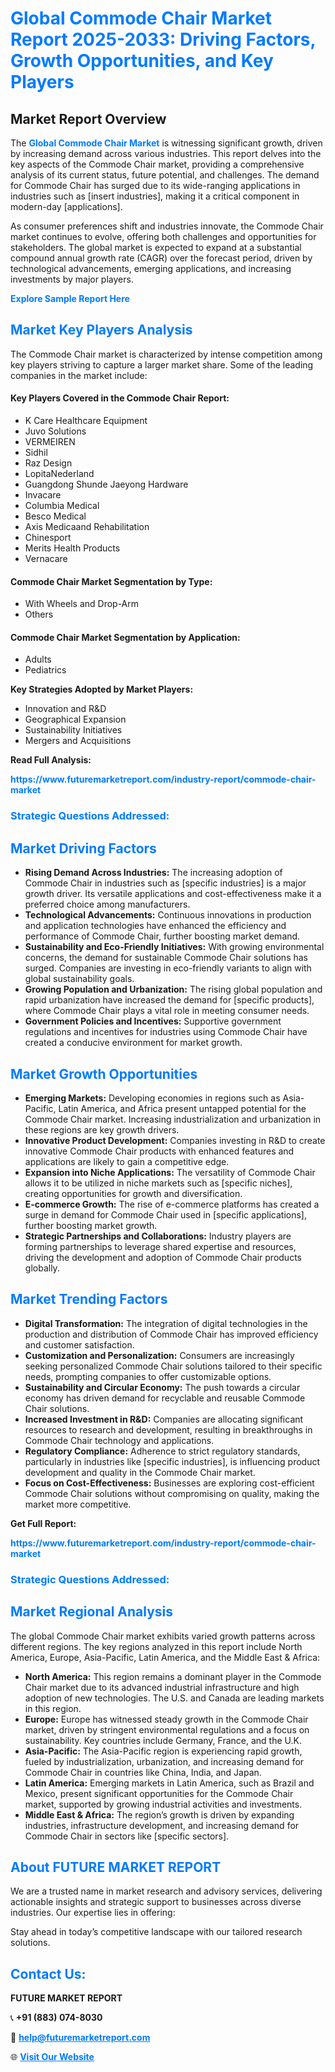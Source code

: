 <h1 style="color: #007BFF;">Global Commode Chair Market Report 2025-2033: Driving Factors, Growth Opportunities, and Key Players</h1>

<section id="overview">
<h2>Market Report Overview</h2>
<p>The <a href="https://www.futuremarketreport.com/industry-report/commode-chair-market" style="color: #007BFF; text-decoration: none;"><strong>Global Commode Chair Market</strong></a> is witnessing significant growth, driven by increasing demand across various industries. This report delves into the key aspects of the Commode Chair market, providing a comprehensive analysis of its current status, future potential, and challenges. The demand for Commode Chair has surged due to its wide-ranging applications in industries such as [insert industries], making it a critical component in modern-day [applications].</p>
<p>As consumer preferences shift and industries innovate, the Commode Chair market continues to evolve, offering both challenges and opportunities for stakeholders. The global market is expected to expand at a substantial compound annual growth rate (CAGR) over the forecast period, driven by technological advancements, emerging applications, and increasing investments by major players.</p>
</section>

<section id="overview">
<p><a href="https://www.futuremarketreport.com/request-sample/reportId=45787" style="color: #007BFF; text-decoration: none;"><strong>Explore Sample Report Here</strong></a></p>
</section>

<section id="key-players">
<h2 style="color: #007BFF;">Market Key Players Analysis</h2>
<p>The Commode Chair market is characterized by intense competition among key players striving to capture a larger market share. Some of the leading companies in the market include:</p>
<h4>Key Players Covered in the Commode Chair Report:</h4>
<ul><li>K Care Healthcare Equipment</li><li>Juvo Solutions</li><li>VERMEIREN</li><li>Sidhil</li><li>Raz Design</li><li>LopitaNederland</li><li>Guangdong Shunde Jaeyong Hardware</li><li>Invacare</li><li>Columbia Medical</li><li>Besco Medical</li><li>Axis Medicaand Rehabilitation</li><li>Chinesport</li><li>Merits Health Products</li><li>Vernacare</li></ul>
<h4>Commode Chair Market Segmentation by Type:</h4>
<ul><li>With Wheels and Drop-Arm</li><li>Others</li></ul>

<h4>Commode Chair Market Segmentation by Application:</h4>
<ul><li>Adults</li><li>Pediatrics</li></ul>
<p><strong>Key Strategies Adopted by Market Players:</strong></p>
<ul>
<li>Innovation and R&D</li>
<li>Geographical Expansion</li>
<li>Sustainability Initiatives</li>
<li>Mergers and Acquisitions</li>
</ul>
</section>

<section>
<p><strong>Read Full Analysis: </strong></p><a href="https://www.futuremarketreport.com/industry-report/commode-chair-market" style="color: #007BFF; text-decoration: none;"><strong>https://www.futuremarketreport.com/industry-report/commode-chair-market</strong></a>
<h3 style="color: #007BFF;">Strategic Questions Addressed:</h3>
</section>

<section id="driving-factors">
<h2 style="color: #007BFF;">Market Driving Factors</h2>
<ul>
<li><strong>Rising Demand Across Industries:</strong> The increasing adoption of Commode Chair in industries such as [specific industries] is a major growth driver. Its versatile applications and cost-effectiveness make it a preferred choice among manufacturers.</li>
<li><strong>Technological Advancements:</strong> Continuous innovations in production and application technologies have enhanced the efficiency and performance of Commode Chair, further boosting market demand.</li>
<li><strong>Sustainability and Eco-Friendly Initiatives:</strong> With growing environmental concerns, the demand for sustainable Commode Chair solutions has surged. Companies are investing in eco-friendly variants to align with global sustainability goals.</li>
<li><strong>Growing Population and Urbanization:</strong> The rising global population and rapid urbanization have increased the demand for [specific products], where Commode Chair plays a vital role in meeting consumer needs.</li>
<li><strong>Government Policies and Incentives:</strong> Supportive government regulations and incentives for industries using Commode Chair have created a conducive environment for market growth.</li>
</ul>
</section>

<section id="growth-opportunities">
<h2 style="color: #007BFF;">Market Growth Opportunities</h2>
<ul>
<li><strong>Emerging Markets:</strong> Developing economies in regions such as Asia-Pacific, Latin America, and Africa present untapped potential for the Commode Chair market. Increasing industrialization and urbanization in these regions are key growth drivers.</li>
<li><strong>Innovative Product Development:</strong> Companies investing in R&D to create innovative Commode Chair products with enhanced features and applications are likely to gain a competitive edge.</li>
<li><strong>Expansion into Niche Applications:</strong> The versatility of Commode Chair allows it to be utilized in niche markets such as [specific niches], creating opportunities for growth and diversification.</li>
<li><strong>E-commerce Growth:</strong> The rise of e-commerce platforms has created a surge in demand for Commode Chair used in [specific applications], further boosting market growth.</li>
<li><strong>Strategic Partnerships and Collaborations:</strong> Industry players are forming partnerships to leverage shared expertise and resources, driving the development and adoption of Commode Chair products globally.</li>
</ul>
</section>

<section id="trending-factors">
<h2 style="color: #007BFF;">Market Trending Factors</h2>
<ul>
<li><strong>Digital Transformation:</strong> The integration of digital technologies in the production and distribution of Commode Chair has improved efficiency and customer satisfaction.</li>
<li><strong>Customization and Personalization:</strong> Consumers are increasingly seeking personalized Commode Chair solutions tailored to their specific needs, prompting companies to offer customizable options.</li>
<li><strong>Sustainability and Circular Economy:</strong> The push towards a circular economy has driven demand for recyclable and reusable Commode Chair solutions.</li>
<li><strong>Increased Investment in R&D:</strong> Companies are allocating significant resources to research and development, resulting in breakthroughs in Commode Chair technology and applications.</li>
<li><strong>Regulatory Compliance:</strong> Adherence to strict regulatory standards, particularly in industries like [specific industries], is influencing product development and quality in the Commode Chair market.</li>
<li><strong>Focus on Cost-Effectiveness:</strong> Businesses are exploring cost-efficient Commode Chair solutions without compromising on quality, making the market more competitive.</li>
</ul>
</section>

<section>
<p><strong>Get Full Report: </strong></p><a href="https://www.futuremarketreport.com/industry-report/commode-chair-market" style="color: #007BFF; text-decoration: none;"><strong>https://www.futuremarketreport.com/industry-report/commode-chair-market</strong></a>
<h3 style="color: #007BFF;">Strategic Questions Addressed:</h3>
</section>


<section id="regional-analysis">
<h2 style="color: #007BFF;">Market Regional Analysis</h2>
<p>The global Commode Chair market exhibits varied growth patterns across different regions. The key regions analyzed in this report include North America, Europe, Asia-Pacific, Latin America, and the Middle East & Africa:</p>
<ul>
<li><strong>North America:</strong> This region remains a dominant player in the Commode Chair market due to its advanced industrial infrastructure and high adoption of new technologies. The U.S. and Canada are leading markets in this region.</li>
<li><strong>Europe:</strong> Europe has witnessed steady growth in the Commode Chair market, driven by stringent environmental regulations and a focus on sustainability. Key countries include Germany, France, and the U.K.</li>
<li><strong>Asia-Pacific:</strong> The Asia-Pacific region is experiencing rapid growth, fueled by industrialization, urbanization, and increasing demand for Commode Chair in countries like China, India, and Japan.</li>
<li><strong>Latin America:</strong> Emerging markets in Latin America, such as Brazil and Mexico, present significant opportunities for the Commode Chair market, supported by growing industrial activities and investments.</li>
<li><strong>Middle East & Africa:</strong> The region’s growth is driven by expanding industries, infrastructure development, and increasing demand for Commode Chair in sectors like [specific sectors].</li>
</ul>
</section>

<footer>
<h2 style="color: #007BFF;">About FUTURE MARKET REPORT</h2>
<p>We are a trusted name in market research and advisory services, delivering actionable insights and strategic support to businesses across diverse industries. Our expertise lies in offering:</p>

<p>Stay ahead in today’s competitive landscape with our tailored research solutions.</p>

<h2 style="color: #007BFF;">Contact Us:</h2>
<p><strong>FUTURE MARKET REPORT</strong></p>
<p>📞 <strong>+91 (883) 074-8030</strong></p>
<p>📧 <strong><a href="mailto:help@futuremarketreport.com" style="color: #007BFF;">help@futuremarketreport.com</a></strong></p>
<p>🌐 <strong><a href="https://www.futuremarketreport.com/" style="color: #007BFF;">Visit Our Website</a></strong></p>
</footer>